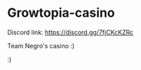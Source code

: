 # Growtopia-casino

Discord link: https://discord.gg/7fjCKcKZRc

Team Negro's casino :)















:)
